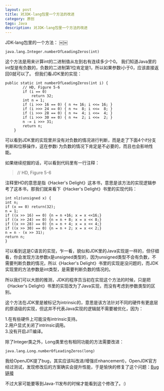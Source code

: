 ```yaml
---
layout: post
title: 对JDK-lang包里一个方法的改进
category: 原创
tags: Java
description: 对JDK-lang包里一个方法的改进
---
```


JDK-lang包里的一个方法：
￼￼
```
java.lang.Integer.numberOfLeadingZeros(int)
```
这个方法是用来计算int的二进制值从左到右有连续多少个0。
我们知道Java里的int型是有负数的，负数的二进制第1位肯定是1，所以如果参数i小于0，应该直接返回0就可以了。
但我们看JDK里的实现：

```
public static int numberOfLeadingZeros(int i) {
        // HD, Figure 5-6
        if (i == 0)
            return 32;
        int n = 1;
        if (i >>> 16 == 0) { n += 16; i <<= 16; }
        if (i >>> 24 == 0) { n +=  8; i <<=  8; }
        if (i >>> 28 == 0) { n +=  4; i <<=  4; }
        if (i >>> 30 == 0) { n +=  2; i <<=  2; }
        n -= i >>> 31;
        return n;
    }
```
可以看到JDK里的实现里并没有对负数的情况进行判断，而是走了下面4个if分支判断和位移操作，这在参数i 为负数的情况下肯定是不必要的，而且也会影响性能。

如果继续挖掘的话，可以看到代码里有一行注释：
>  // HD, Figure 5-6

注释里HD的意思是指《Hacker's Delight》这本书，意思是该方法的实现逻辑参考了这本书，那我们就来看下《Hacker's Delight》书里的实现代码：

```
int nlz(unsigned x) {
int n;
if (x == 0) return(32);
n = 1;
if ((x >> 16) == 0) {n = n +16; x = x <<16;}
if ((x >> 24) == 0) {n = n + 8; x = x << 8;}
if ((x >> 28) == 0) {n = n + 4; x = x << 4;}
if ((x >> 30) == 0) {n = n + 2; x = x << 2;}
n = n - (x >> 31);
return n;
}
```
可以看到这是C语言的实现，乍一看，貌似和JDK里的Java实现是一样的，但仔细看，你会发现方法参数x是unsigned类型的，因为unsigned类型不会有负数，不需要判断负数的情况，所以《Hacker's Delight》书里的实现是没问题的，而JDK实现里的方法参数是int类型，是需要判断负数的情况的。

所以我们可以大胆的推测，JDK的程序员当初在实现这个方法的时候，只是把
《Hacker's Delight》书里的实现改为了Java实现，而没有考虑到参数类型的区别。

这个方法在JDK里是被标记为intrinsic的，意思是该方法针对不同的硬件有更底层的原语级的实现，但这并不代表Java实现的逻辑就不需要被优化，因为：    

1.在有些硬件上可能没有intrinsic支持。   
2.用户显式关闭了intrinsic调用。   
3.没有开启JIT编译。   

除了Integer类之外，Long类里也有相同功能的方法需要改进：
```
java.lang.Long.numberOfLeadingZeros(long) 
```
我给OpenJDK提了bug，其实应该叫改进/增强(Enhancement)，OpenJDK官方经过测试，发现修改后的方案确实会提升性能，于是愉快的修复了这个问题：[Bug链接](https://bugs.openjdk.java.net/browse/JDK-8189230)   

不过大家可能要等到Java-11发布的时候才能看到这个修改了。:)
